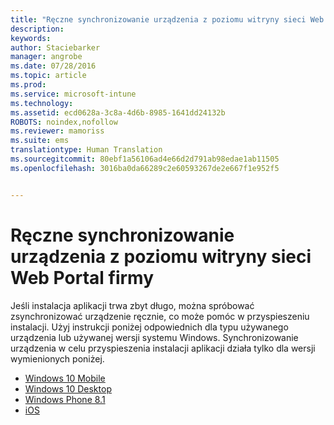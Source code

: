```yaml
---
title: "Ręczne synchronizowanie urządzenia z poziomu witryny sieci Web Portal firmy | Microsoft Intune"
description: 
keywords: 
author: Staciebarker
manager: angrobe
ms.date: 07/28/2016
ms.topic: article
ms.prod: 
ms.service: microsoft-intune
ms.technology: 
ms.assetid: ecd0628a-3c8a-4d6b-8985-1641dd24132b
ROBOTS: noindex,nofollow
ms.reviewer: mamoriss
ms.suite: ems
translationtype: Human Translation
ms.sourcegitcommit: 80ebf1a56106ad4e66d2d791ab98edae1ab11505
ms.openlocfilehash: 3016ba0da66289c2e60593267de2e667f1e952f5


---
```



# Ręczne synchronizowanie urządzenia z poziomu witryny sieci Web Portal firmy

Jeśli instalacja aplikacji trwa zbyt długo, można spróbować zsynchronizować urządzenie ręcznie, co może pomóc w przyspieszeniu instalacji. Użyj instrukcji poniżej odpowiednich dla typu używanego urządzenia lub używanej wersji systemu Windows. Synchronizowanie urządzenia w celu przyspieszenia instalacji aplikacji działa tylko dla wersji wymienionych poniżej.

* [Windows 10 Mobile](sync-your-device-manually-windows.md#windows-10-mobile)
* [Windows 10 Desktop](sync-your-device-manually-windows.md#windows-10-desktop)
* [Windows Phone 8.1](sync-your-device-manually-windows.md#windows-phone-8-1)
* [iOS](sync-your-device-manually-ios.md)



<!--HONumber=Aug16_HO1-->


